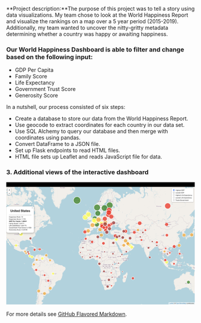 

**Project description:**The purpose of this project was to tell a story using data visualizations. My team chose to look at the World Happiness Report and visualize the rankings on a map over a 5 year period (2015-2019). Additionally, my team wanted to uncover the nitty-gritty metadata determining whether a country was happy or awaiting happiness.

### Our World Happiness Dashboard is able to filter and change based on the following input: 
- GDP Per Capita
- Family Score
- Life Expectancy
- Government Trust Score 
- Generosity Score

In a nutshell, our process consisted of six steps:
- Create a database to store our data from the World Happiness Report.
- Use geocode to extract coordinates for each country in our data set.
- Use SQL Alchemy to query our database and then merge with coordinates using pandas.
- Convert DataFrame to a JSON file.
- Set up Flask endpoints to read HTML files.
- HTML file sets up Leaflet and reads JavaScript file for data.

### 3. Additional views of the interactive dashboard

<img src="images/world_happiness_image2.png?raw=true"/>

For more details see [GitHub Flavored Markdown](https://guides.github.com/features/mastering-markdown/).
